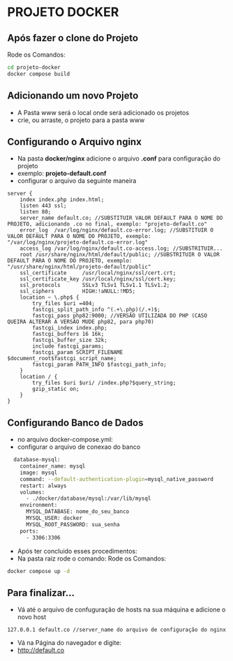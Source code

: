 # PROJETO DOCKER

## Após fazer o clone do Projeto

Rode os Comandos:
```bash
cd projeto-docker
docker compose build
```
## Adicionando um novo Projeto
- A Pasta www será o local onde será adicionado os projetos
- crie, ou arraste, o projeto para a pasta www

## Configurando o Arquivo nginx
- Na pasta **docker/nginx** adicione o arquivo **.conf** para configuração do projeto
- exemplo: **projeto-default.conf**
- configurar o arquivo da seguinte maneira
```
server {
    index index.php index.html;
    listen 443 ssl;
    listen 80;
    server_name default.co; //SUBSTITUIR VALOR DEFAULT PARA O NOME DO PROJETO, adicionando .co no final, exemplo: "projeto-default.co"
    error_log  /var/log/nginx/default.co-error.log; //SUBSTITUIR O VALOR DEFAULT PARA O NOME DO PROJETO, exemplo: "/var/log/nginx/projeto-default.co-error.log"
    access_log /var/log/nginx/default.co-access.log; //SUBSTRITUIR...
    root /usr/share/nginx/html/default/public; //SUBSTRITUIR O VALOR DEFAULT PARA O NOME DO PROJETO, exemplo: "/usr/share/nginx/html/projeto-default/public"
    ssl_certificate     /usr/local/nginx/ssl/cert.crt;
    ssl_certificate_key /usr/local/nginx/ssl/cert.key;
    ssl_protocols       SSLv3 TLSv1 TLSv1.1 TLSv1.2;
    ssl_ciphers         HIGH:!aNULL:!MD5;
    location ~ \.php$ {
        try_files $uri =404;
        fastcgi_split_path_info ^(.+\.php)(/.+)$;
        fastcgi_pass php82:9000; //VERSÃO UTILIZADA DO PHP (CASO QUEIRA ALTERAR A VERSÃO MUDE php82, para php70)
        fastcgi_index index.php;
        fastcgi_buffers 16 16k;
        fastcgi_buffer_size 32k;
        include fastcgi_params;
        fastcgi_param SCRIPT_FILENAME $document_root$fastcgi_script_name;
        fastcgi_param PATH_INFO $fastcgi_path_info;
    }
    location / {
        try_files $uri $uri/ /index.php?$query_string;
        gzip_static on;
    }
}
```

## Configurando Banco de Dados
- no arquivo docker-compose.yml:
- configurar o arquivo de conexao do banco
  
```bash
  database-mysql:
    container_name: mysql
    image: mysql
    command: --default-authentication-plugin=mysql_native_password
    restart: always
    volumes: 
      - ./docker/database/mysql:/var/lib/mysql
    environment:
      MYSQL_DATABASE: nome_do_seu_banco
      MYSQL_USER: docker
      MYSQL_ROOT_PASSWORD: sua_senha
    ports:
      - 3306:3306
```

- Após ter concluido esses procedimentos:
- Na pasta raiz rode o comando:
Rode os Comandos:
```bash
docker compose up -d
```
## Para finalizar... 
- Vá até o arquivo de confuguração de hosts na sua máquina e adicione o novo host
```
127.0.0.1 default.co //server_name do arquivo de configuração do nginx
```
- Vá na Página do navegador e digite:
- http://default.co
